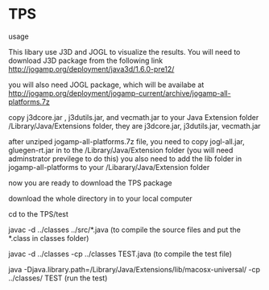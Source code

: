 # TPS
usage

This libary use J3D and JOGL to visualize the results. You will need to download J3D package
from the following link
http://jogamp.org/deployment/java3d/1.6.0-pre12/

you will also need JOGL package, which will be availabe at
http://jogamp.org/deployment/jogamp-current/archive/jogamp-all-platforms.7z

copy j3dcore.jar , j3dutils.jar, and vecmath.jar to your Java Extension folder
/Library/Java/Extensions folder, they are j3dcore.jar, j3dutils.jar, vecmath.jar

after unziped jogamp-all-platforms.7z file, you need to copy jogl-all.jar, gluegen-rt.jar in to the /Library/Java/Extension folder (you will need adminstrator previlege to do this)
you also need to add the lib folder in jogamp-all-platforms to your /Libarary/Java/Extension folder

now you are ready to download the TPS package

download the whole directory in to your local computer

cd to the TPS/test

javac -d ../classes ../src/*.java (to compile the source files and put the *.class in classes folder)

javac -d ../classes -cp ../classes TEST.java (to compile the test file)

java -Djava.library.path=/Library/Java/Extensions/lib/macosx-universal/ -cp ../classes/ TEST (run the test)

